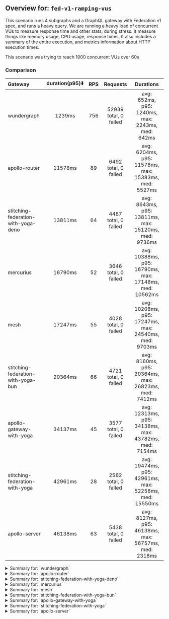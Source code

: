 ## Overview for: `fed-v1-ramping-vus`


This scenario runs 4 subgraphs and a GraphQL gateway with Federation v1 spec, and runs a heavy query. We are running a heavy load of concurrent VUs to measure response time and other stats, during stress. It measure things like memory usage, CPU usage, response times. It also includes a summary of the entire execution, and metrics information about HTTP execution times.


This scenario was trying to reach 1000 concurrent VUs over 60s


### Comparison


| Gateway                             | duration(p95)⬇️ |  RPS  |       Requests        |                       Durations                        |
| :---------------------------------- | :-------------: | :---: | :-------------------: | :----------------------------------------------------: |
| wundergraph                         |     1239ms      |  756  | 52939 total, 0 failed |    avg: 652ms, p95: 1240ms, max: 2243ms, med: 642ms    |
| apollo-router                       |     11578ms     |  89   | 6492 total, 0 failed  |  avg: 6204ms, p95: 11578ms, max: 15383ms, med: 5527ms  |
| stitching-federation-with-yoga-deno |     13811ms     |  64   | 4487 total, 0 failed  |  avg: 8643ms, p95: 13811ms, max: 15120ms, med: 9736ms  |
| mercurius                           |     16790ms     |  52   | 3646 total, 0 failed  | avg: 10388ms, p95: 16790ms, max: 17148ms, med: 10562ms |
| mesh                                |     17247ms     |  55   | 4028 total, 0 failed  | avg: 10208ms, p95: 17247ms, max: 24540ms, med: 9703ms  |
| stitching-federation-with-yoga-bun  |     20364ms     |  66   | 4721 total, 0 failed  |  avg: 8160ms, p95: 20364ms, max: 26823ms, med: 7412ms  |
| apollo-gateway-with-yoga            |     34137ms     |  45   | 3577 total, 0 failed  | avg: 12313ms, p95: 34138ms, max: 43782ms, med: 7154ms  |
| stitching-federation-with-yoga      |     42961ms     |  28   | 2562 total, 0 failed  | avg: 19474ms, p95: 42961ms, max: 52258ms, med: 15550ms |
| apollo-server                       |     46138ms     |  63   | 5438 total, 0 failed  |  avg: 8127ms, p95: 46138ms, max: 56757ms, med: 2318ms  |



<details>
  <summary>Summary for: `wundergraph`</summary>

  **K6 Output**




```
     ✓ response code was 200
     ✓ no_errors
     ✓ expected_result

     checks.........................: 100.00% ✓ 158817     ✗ 0     
     data_received..................: 264 MB  3.8 MB/s
     data_sent......................: 63 MB   898 kB/s
     http_req_blocked...............: avg=160.55µs min=1µs    med=2µs      max=171.51ms p(90)=3.4µs   p(95)=4.8µs   
     http_req_connecting............: avg=154.38µs min=0s     med=0s       max=171.36ms p(90)=0s      p(95)=0s      
     http_req_duration..............: avg=652.01ms min=7.49ms med=641.89ms max=2.24s    p(90)=1.1s    p(95)=1.23s   
       { expected_response:true }...: avg=652.01ms min=7.49ms med=641.89ms max=2.24s    p(90)=1.1s    p(95)=1.23s   
     http_req_failed................: 0.00%   ✓ 0          ✗ 52939 
     http_req_receiving.............: avg=439.75µs min=18µs   med=39.4µs   max=209.67ms p(90)=166.6µs p(95)=318.63µs
     http_req_sending...............: avg=224.43µs min=6.4µs  med=11.5µs   max=233.44ms p(90)=24.2µs  p(95)=73µs    
     http_req_tls_handshaking.......: avg=0s       min=0s     med=0s       max=0s       p(90)=0s      p(95)=0s      
     http_req_waiting...............: avg=651.34ms min=7.4ms  med=641.31ms max=2.24s    p(90)=1.1s    p(95)=1.23s   
     http_reqs......................: 52939   756.255434/s
     iteration_duration.............: avg=652.71ms min=7.83ms med=642.64ms max=2.24s    p(90)=1.1s    p(95)=1.24s   
     iterations.....................: 52939   756.255434/s
     vus............................: 7       min=7        max=991 
     vus_max........................: 1000    min=1000     max=1000
```


**Performance Overview**


<img src="https://imagedelivery.net/KYe9TScr4TldYHA48pczVg/4bf43a2d-c563-49bf-edcf-3812f596e900/public" alt="Performance Overview" />


**HTTP Overview**


<img src="https://imagedelivery.net/KYe9TScr4TldYHA48pczVg/c5d2e6c3-9278-4033-24b7-53327c053d00/public" alt="HTTP Overview" />


  </details>

<details>
  <summary>Summary for: `apollo-router`</summary>

  **K6 Output**




```
     ✓ response code was 200
     ✗ no_errors
      ↳  99% — ✓ 6478 / ✗ 14
     ✗ expected_result
      ↳  99% — ✓ 6490 / ✗ 2

     checks.........................: 99.91% ✓ 19460    ✗ 16    
     data_received..................: 32 MB  444 kB/s
     data_sent......................: 7.7 MB 106 kB/s
     http_req_blocked...............: avg=93.95µs min=1.3µs    med=2.9µs  max=21.23ms p(90)=424.91µs p(95)=505.57µs
     http_req_connecting............: avg=78.89µs min=0s       med=0s     max=21.16ms p(90)=353.51µs p(95)=424.37µs
     http_req_duration..............: avg=6.2s    min=472.47ms med=5.52s  max=15.38s  p(90)=11.04s   p(95)=11.57s  
       { expected_response:true }...: avg=6.2s    min=472.47ms med=5.52s  max=15.38s  p(90)=11.04s   p(95)=11.57s  
     http_req_failed................: 0.00%  ✓ 0        ✗ 6492  
     http_req_receiving.............: avg=74.7µs  min=21.9µs   med=67.1µs max=4.64ms  p(90)=96µs     p(95)=107.4µs 
     http_req_sending...............: avg=35.1µs  min=8.3µs    med=18µs   max=7.49ms  p(90)=66.7µs   p(95)=84.65µs 
     http_req_tls_handshaking.......: avg=0s      min=0s       med=0s     max=0s      p(90)=0s       p(95)=0s      
     http_req_waiting...............: avg=6.2s    min=472.19ms med=5.52s  max=15.38s  p(90)=11.04s   p(95)=11.57s  
     http_reqs......................: 6492   89.23319/s
     iteration_duration.............: avg=6.2s    min=474.03ms med=5.52s  max=15.38s  p(90)=11.04s   p(95)=11.57s  
     iterations.....................: 6492   89.23319/s
     vus............................: 116    min=54     max=1000
     vus_max........................: 1000   min=1000   max=1000
```


**Performance Overview**


<img src="https://imagedelivery.net/KYe9TScr4TldYHA48pczVg/a71005fd-60ae-4fe0-697c-f2db9c49f800/public" alt="Performance Overview" />


**HTTP Overview**


<img src="https://imagedelivery.net/KYe9TScr4TldYHA48pczVg/eed39784-1818-470c-7231-699d311caa00/public" alt="HTTP Overview" />


  </details>

<details>
  <summary>Summary for: `stitching-federation-with-yoga-deno`</summary>

  **K6 Output**




```
     ✓ response code was 200
     ✗ no_errors
      ↳  99% — ✓ 4479 / ✗ 8
     ✗ expected_result
      ↳  99% — ✓ 4486 / ✗ 1

     checks.........................: 99.93% ✓ 13452    ✗ 9     
     data_received..................: 23 MB  322 kB/s
     data_sent......................: 5.3 MB 76 kB/s
     http_req_blocked...............: avg=124.34µs min=700ns   med=2.2µs  max=17.25ms p(90)=392.58µs p(95)=435.64µs
     http_req_connecting............: avg=106.68µs min=0s      med=0s     max=16.61ms p(90)=322.72µs p(95)=372.38µs
     http_req_duration..............: avg=8.64s    min=14.18ms med=9.73s  max=15.11s  p(90)=13.55s   p(95)=13.81s  
       { expected_response:true }...: avg=8.64s    min=14.18ms med=9.73s  max=15.11s  p(90)=13.55s   p(95)=13.81s  
     http_req_failed................: 0.00%  ✓ 0        ✗ 4487  
     http_req_receiving.............: avg=67.08µs  min=14µs    med=32.9µs max=15.31ms p(90)=78.8µs   p(95)=103.56µs
     http_req_sending...............: avg=36.08µs  min=5.4µs   med=13.5µs max=2.7ms   p(90)=69.2µs   p(95)=83.7µs  
     http_req_tls_handshaking.......: avg=0s       min=0s      med=0s     max=0s      p(90)=0s       p(95)=0s      
     http_req_waiting...............: avg=8.64s    min=14.11ms med=9.73s  max=15.11s  p(90)=13.55s   p(95)=13.81s  
     http_reqs......................: 4487   64.08548/s
     iteration_duration.............: avg=8.64s    min=14.53ms med=9.73s  max=15.11s  p(90)=13.55s   p(95)=13.81s  
     iterations.....................: 4487   64.08548/s
     vus............................: 8      min=8      max=1000
     vus_max........................: 1000   min=1000   max=1000
```


**Performance Overview**


<img src="https://imagedelivery.net/KYe9TScr4TldYHA48pczVg/53bf92f0-d065-4c68-5766-8d4a6a7d7500/public" alt="Performance Overview" />


**HTTP Overview**


<img src="https://imagedelivery.net/KYe9TScr4TldYHA48pczVg/b4af31c4-2e8a-4683-f1a3-6f7e0e22ca00/public" alt="HTTP Overview" />


  </details>

<details>
  <summary>Summary for: `mercurius`</summary>

  **K6 Output**




```
     ✓ response code was 200
     ✓ no_errors
     ✓ expected_result

     checks.........................: 100.00% ✓ 10938     ✗ 0     
     data_received..................: 18 MB   262 kB/s
     data_sent......................: 4.3 MB  62 kB/s
     http_req_blocked...............: avg=193.21µs min=1.6µs   med=3.8µs  max=14.52ms p(90)=596.45µs p(95)=665.4µs 
     http_req_connecting............: avg=162.81µs min=0s      med=0s     max=14.45ms p(90)=501.75µs p(95)=566.78µs
     http_req_duration..............: avg=10.38s   min=14.32ms med=10.56s max=17.14s  p(90)=16.15s   p(95)=16.79s  
       { expected_response:true }...: avg=10.38s   min=14.32ms med=10.56s max=17.14s  p(90)=16.15s   p(95)=16.79s  
     http_req_failed................: 0.00%   ✓ 0         ✗ 3646  
     http_req_receiving.............: avg=100.26µs min=31.3µs  med=89.2µs max=1.84ms  p(90)=147µs    p(95)=169.2µs 
     http_req_sending...............: avg=58.85µs  min=9.5µs   med=25.8µs max=4.24ms  p(90)=93.4µs   p(95)=124.25µs
     http_req_tls_handshaking.......: avg=0s       min=0s      med=0s     max=0s      p(90)=0s       p(95)=0s      
     http_req_waiting...............: avg=10.38s   min=14.22ms med=10.56s max=17.14s  p(90)=16.15s   p(95)=16.79s  
     http_reqs......................: 3646    52.077316/s
     iteration_duration.............: avg=10.38s   min=14.81ms med=10.56s max=17.14s  p(90)=16.15s   p(95)=16.79s  
     iterations.....................: 3646    52.077316/s
     vus............................: 14      min=14      max=1000
     vus_max........................: 1000    min=1000    max=1000
```


**Performance Overview**


<img src="https://imagedelivery.net/KYe9TScr4TldYHA48pczVg/611130c5-8d5b-4e0d-c9e9-b3760ba9c300/public" alt="Performance Overview" />


**HTTP Overview**


<img src="https://imagedelivery.net/KYe9TScr4TldYHA48pczVg/6e4d9f75-ea46-48f8-36d2-a6dab0e90800/public" alt="HTTP Overview" />


  </details>

<details>
  <summary>Summary for: `mesh`</summary>

  **K6 Output**




```
     ✓ response code was 200
     ✗ no_errors
      ↳  97% — ✓ 3936 / ✗ 92
     ✓ expected_result

     checks.........................: 99.23% ✓ 11992     ✗ 92    
     data_received..................: 21 MB  290 kB/s
     data_sent......................: 4.8 MB 65 kB/s
     http_req_blocked...............: avg=198.04µs min=1.8µs  med=3µs    max=21.15ms p(90)=594.9µs  p(95)=694.29µs
     http_req_connecting............: avg=171.8µs  min=0s     med=0s     max=21.06ms p(90)=508.33µs p(95)=603.64µs
     http_req_duration..............: avg=10.2s    min=1.45s  med=9.7s   max=24.54s  p(90)=15.99s   p(95)=17.24s  
       { expected_response:true }...: avg=10.2s    min=1.45s  med=9.7s   max=24.54s  p(90)=15.99s   p(95)=17.24s  
     http_req_failed................: 0.00%  ✓ 0         ✗ 4028  
     http_req_receiving.............: avg=89.63µs  min=28.7µs med=74µs   max=11.43ms p(90)=127.5µs  p(95)=155.6µs 
     http_req_sending...............: avg=50.64µs  min=11.8µs med=20.8µs max=7.34ms  p(90)=82.1µs   p(95)=104.46µs
     http_req_tls_handshaking.......: avg=0s       min=0s     med=0s     max=0s      p(90)=0s       p(95)=0s      
     http_req_waiting...............: avg=10.2s    min=1.45s  med=9.7s   max=24.54s  p(90)=15.98s   p(95)=17.24s  
     http_reqs......................: 4028   55.029212/s
     iteration_duration.............: avg=10.2s    min=1.45s  med=9.7s   max=24.54s  p(90)=15.99s   p(95)=17.24s  
     iterations.....................: 4028   55.029212/s
     vus............................: 18     min=18      max=1000
     vus_max........................: 1000   min=1000    max=1000
```


**Performance Overview**


<img src="https://imagedelivery.net/KYe9TScr4TldYHA48pczVg/875275d4-d64c-4657-adfa-a0a8223bcc00/public" alt="Performance Overview" />


**HTTP Overview**


<img src="https://imagedelivery.net/KYe9TScr4TldYHA48pczVg/8756c5b4-ae12-42fe-e331-a6680c288400/public" alt="HTTP Overview" />


  </details>

<details>
  <summary>Summary for: `stitching-federation-with-yoga-bun`</summary>

  **K6 Output**




```
     ✓ response code was 200
     ✗ no_errors
      ↳  99% — ✓ 4718 / ✗ 3
     ✗ expected_result
      ↳  99% — ✓ 4718 / ✗ 3

     checks.........................: 99.95% ✓ 14157     ✗ 6     
     data_received..................: 24 MB  333 kB/s
     data_sent......................: 5.6 MB 79 kB/s
     http_req_blocked...............: avg=266.95µs min=1.1µs    med=2.29µs max=117.92ms p(90)=384.9µs p(95)=550.3µs
     http_req_connecting............: avg=246.31µs min=0s       med=0s     max=117.83ms p(90)=299.6µs p(95)=468.8µs
     http_req_duration..............: avg=8.15s    min=729.09ms med=7.41s  max=26.82s   p(90)=15.59s  p(95)=20.36s 
       { expected_response:true }...: avg=8.15s    min=729.09ms med=7.41s  max=26.82s   p(90)=15.59s  p(95)=20.36s 
     http_req_failed................: 0.00%  ✓ 0         ✗ 4721  
     http_req_receiving.............: avg=242.87µs min=21.7µs   med=42.6µs max=89.09ms  p(90)=116.5µs p(95)=240.5µs
     http_req_sending...............: avg=228.34µs min=9.1µs    med=13.8µs max=98.62ms  p(90)=91µs    p(95)=155.3µs
     http_req_tls_handshaking.......: avg=0s       min=0s       med=0s     max=0s       p(90)=0s      p(95)=0s     
     http_req_waiting...............: avg=8.15s    min=729.01ms med=7.41s  max=26.82s   p(90)=15.58s  p(95)=20.36s 
     http_reqs......................: 4721   66.906773/s
     iteration_duration.............: avg=8.16s    min=729.38ms med=7.41s  max=26.82s   p(90)=15.59s  p(95)=20.36s 
     iterations.....................: 4721   66.906773/s
     vus............................: 248    min=56      max=1000
     vus_max........................: 1000   min=1000    max=1000
```


**Performance Overview**


<img src="https://imagedelivery.net/KYe9TScr4TldYHA48pczVg/b0fe8997-1b97-4f92-fbc2-d668e5b98600/public" alt="Performance Overview" />


**HTTP Overview**


<img src="https://imagedelivery.net/KYe9TScr4TldYHA48pczVg/0344fa53-f03d-49e7-86c4-836f2491f600/public" alt="HTTP Overview" />


  </details>

<details>
  <summary>Summary for: `apollo-gateway-with-yoga`</summary>

  **K6 Output**




```
     ✓ response code was 200
     ✗ no_errors
      ↳  74% — ✓ 2654 / ✗ 923
     ✗ expected_result
      ↳  94% — ✓ 3372 / ✗ 205

     checks.........................: 89.48% ✓ 9603      ✗ 1128  
     data_received..................: 16 MB  207 kB/s
     data_sent......................: 4.2 MB 55 kB/s
     http_req_blocked...............: avg=279.01µs min=1.6µs    med=2.7µs  max=22.26ms p(90)=550.12µs p(95)=645.5µs 
     http_req_connecting............: avg=249.39µs min=0s       med=0s     max=22.02ms p(90)=460.46µs p(95)=544.43µs
     http_req_duration..............: avg=12.31s   min=831.42ms med=7.15s  max=43.78s  p(90)=29.04s   p(95)=34.13s  
       { expected_response:true }...: avg=12.31s   min=831.42ms med=7.15s  max=43.78s  p(90)=29.04s   p(95)=34.13s  
     http_req_failed................: 0.00%  ✓ 0         ✗ 3577  
     http_req_receiving.............: avg=126.64µs min=27.1µs   med=69.9µs max=36.75ms p(90)=121.04µs p(95)=159.77µs
     http_req_sending...............: avg=60.29µs  min=10.1µs   med=21.8µs max=8.54ms  p(90)=93.04µs  p(95)=126.47µs
     http_req_tls_handshaking.......: avg=0s       min=0s       med=0s     max=0s      p(90)=0s       p(95)=0s      
     http_req_waiting...............: avg=12.31s   min=831.33ms med=7.15s  max=43.78s  p(90)=29.04s   p(95)=34.13s  
     http_reqs......................: 3577   45.976734/s
     iteration_duration.............: avg=12.31s   min=831.86ms med=7.15s  max=43.78s  p(90)=29.04s   p(95)=34.13s  
     iterations.....................: 3577   45.976734/s
     vus............................: 21     min=0       max=1000
     vus_max........................: 1000   min=783     max=1000
```


**Performance Overview**


<img src="https://imagedelivery.net/KYe9TScr4TldYHA48pczVg/6c249b07-6e98-4b88-2359-1e527888d300/public" alt="Performance Overview" />


**HTTP Overview**


<img src="https://imagedelivery.net/KYe9TScr4TldYHA48pczVg/b976c87d-6ba8-4da4-d2f6-25a6fc1d0a00/public" alt="HTTP Overview" />


  </details>

<details>
  <summary>Summary for: `stitching-federation-with-yoga`</summary>

  **K6 Output**




```
     ✓ response code was 200
     ✗ no_errors
      ↳  48% — ✓ 1244 / ✗ 1318
     ✗ expected_result
      ↳  86% — ✓ 2225 / ✗ 337

     checks.........................: 78.46% ✓ 6031      ✗ 1655  
     data_received..................: 19 MB  209 kB/s
     data_sent......................: 3.0 MB 34 kB/s
     http_req_blocked...............: avg=507.5µs  min=1.4µs  med=3.7µs   max=65.33ms p(90)=655.39µs p(95)=771.44µs
     http_req_connecting............: avg=463.62µs min=0s     med=0s      max=64.87ms p(90)=556.26µs p(95)=659.34µs
     http_req_duration..............: avg=19.47s   min=2.5s   med=15.55s  max=52.25s  p(90)=38.01s   p(95)=42.96s  
       { expected_response:true }...: avg=19.47s   min=2.5s   med=15.55s  max=52.25s  p(90)=38.01s   p(95)=42.96s  
     http_req_failed................: 0.00%  ✓ 0         ✗ 2562  
     http_req_receiving.............: avg=122.84µs min=24.5µs med=86.15µs max=15.51ms p(90)=177.39µs p(95)=226.59µs
     http_req_sending...............: avg=148.15µs min=10.6µs med=32.25µs max=20.98ms p(90)=112.69µs p(95)=146.5µs 
     http_req_tls_handshaking.......: avg=0s       min=0s     med=0s      max=0s      p(90)=0s       p(95)=0s      
     http_req_waiting...............: avg=19.47s   min=2.5s   med=15.55s  max=52.25s  p(90)=38.01s   p(95)=42.96s  
     http_reqs......................: 2562   28.841643/s
     iteration_duration.............: avg=19.47s   min=2.51s  med=15.55s  max=52.25s  p(90)=38.01s   p(95)=42.96s  
     iterations.....................: 2562   28.841643/s
     vus............................: 135    min=0       max=1000
     vus_max........................: 1000   min=994     max=1000
```


**Performance Overview**


<img src="https://imagedelivery.net/KYe9TScr4TldYHA48pczVg/1aa3dfe4-9049-42f8-4d53-78884fe4ac00/public" alt="Performance Overview" />


**HTTP Overview**


<img src="https://imagedelivery.net/KYe9TScr4TldYHA48pczVg/52efc6ea-154a-4c8a-1968-8a8cf5c07300/public" alt="HTTP Overview" />


  </details>

<details>
  <summary>Summary for: `apollo-server`</summary>

  **K6 Output**




```
     ✓ response code was 200
     ✗ no_errors
      ↳  99% — ✓ 5405 / ✗ 33
     ✗ expected_result
      ↳  99% — ✓ 5435 / ✗ 3

     checks.........................: 99.77% ✓ 16278     ✗ 36    
     data_received..................: 28 MB  328 kB/s
     data_sent......................: 6.5 MB 76 kB/s
     http_req_blocked...............: avg=394.84µs min=1µs     med=2.2µs  max=49.83ms p(90)=326.91µs p(95)=376.88µs
     http_req_connecting............: avg=381.59µs min=0s      med=0s     max=49.8ms  p(90)=266.27µs p(95)=312.19µs
     http_req_duration..............: avg=8.12s    min=66.67ms med=2.31s  max=56.75s  p(90)=35.26s   p(95)=46.13s  
       { expected_response:true }...: avg=8.12s    min=66.67ms med=2.31s  max=56.75s  p(90)=35.26s   p(95)=46.13s  
     http_req_failed................: 0.00%  ✓ 0         ✗ 5438  
     http_req_receiving.............: avg=54.77µs  min=20.29µs med=50.7µs max=1ms     p(90)=76.5µs   p(95)=82.99µs 
     http_req_sending...............: avg=49.84µs  min=6.6µs   med=13.6µs max=11.08ms p(90)=61.13µs  p(95)=73.3µs  
     http_req_tls_handshaking.......: avg=0s       min=0s      med=0s     max=0s      p(90)=0s       p(95)=0s      
     http_req_waiting...............: avg=8.12s    min=66.58ms med=2.31s  max=56.75s  p(90)=35.26s   p(95)=46.13s  
     http_reqs......................: 5438   63.700053/s
     iteration_duration.............: avg=8.12s    min=66.99ms med=2.31s  max=56.75s  p(90)=35.26s   p(95)=46.13s  
     iterations.....................: 5438   63.700053/s
     vus............................: 4      min=4       max=1000
     vus_max........................: 1000   min=1000    max=1000
```


**Performance Overview**


<img src="https://imagedelivery.net/KYe9TScr4TldYHA48pczVg/93bab9e2-9192-450f-d667-579e4c101400/public" alt="Performance Overview" />


**HTTP Overview**


<img src="https://imagedelivery.net/KYe9TScr4TldYHA48pczVg/5c2085f2-e528-462b-cf41-e5618146f500/public" alt="HTTP Overview" />


  </details>